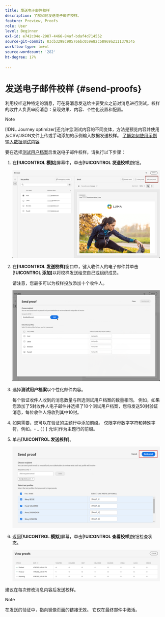 ```yaml
---
title: 发送电子邮件校样
description: 了解如何发送电子邮件校样。
feature: Preview, Proofs
role: User
level: Beginner
exl-id: e742c04e-2987-4466-84af-bdaf4d714552
source-git-commit: 03cb3298c905766bc059e82c58969a2111379345
workflow-type: tm+mt
source-wordcount: '282'
ht-degree: 17%

---
```


# 发送电子邮件校样 {#send-proofs}

利用校样这种特定的消息，可在将消息发送给主要受众之前对消息进行测试。校样的收件人负责审阅消息：呈现效果、内容、个性化设置和配置。

>[!NOTE]
>
>[!DNL Journey optimizer]还允许您测试内容的不同变体，方法是预览内容并使用从CSV/JSON文件上传或手动添加的示例输入数据发送校样。 [了解如何使用示例输入数据测试内容](../test-approve/simulate-sample-input.md)

要在选择[测试用户档案](test-profiles.md)后发送电子邮件校样，请执行以下步骤：

1. 在&#x200B;**[!UICONTROL 模拟]**&#x200B;屏幕中，单击&#x200B;**[!UICONTROL 发送校样]**&#x200B;按钮。

   ![](../email/assets/send-proof-button.png)

1. 在&#x200B;**[!UICONTROL 发送校样]**&#x200B;窗口中，键入收件人的电子邮件并单击&#x200B;**[!UICONTROL 添加]**&#x200B;以将校样发送给您自己或组织成员。

   请注意，您最多可以为校样投放添加十个收件人。

   ![](../email/assets/send-proof-add.png)

1. 选择&#x200B;**测试用户档案**&#x200B;以个性化邮件内容。

   每个验证收件人收到的消息数量与所选测试用户档案的数量相同。 例如，如果您添加了5封收件人电子邮件并选择了10个测试用户档案，您将发送50封验证消息，每位收件人将收到其中10封。

1. 如果需要，您可以在验证的主题行中添加前缀。 仅限字母数字字符和特殊字符，例如。- _ ( ) [ 允许]作为主题行的前缀。

1. 单击&#x200B;**[!UICONTROL 发送校样]**。

   ![](../email/assets/send-proof-select.png)

1. 返回&#x200B;**[!UICONTROL 模拟]**&#x200B;屏幕，单击&#x200B;**[!UICONTROL 查看校样]**&#x200B;按钮检查状态。

   ![](../email/assets/send-proof-view.png)

建议在每次修改消息内容后发送校样。

>[!NOTE]
>
>在发送的验证中，指向镜像页面的链接无效。 它仅在最终邮件中激活。
